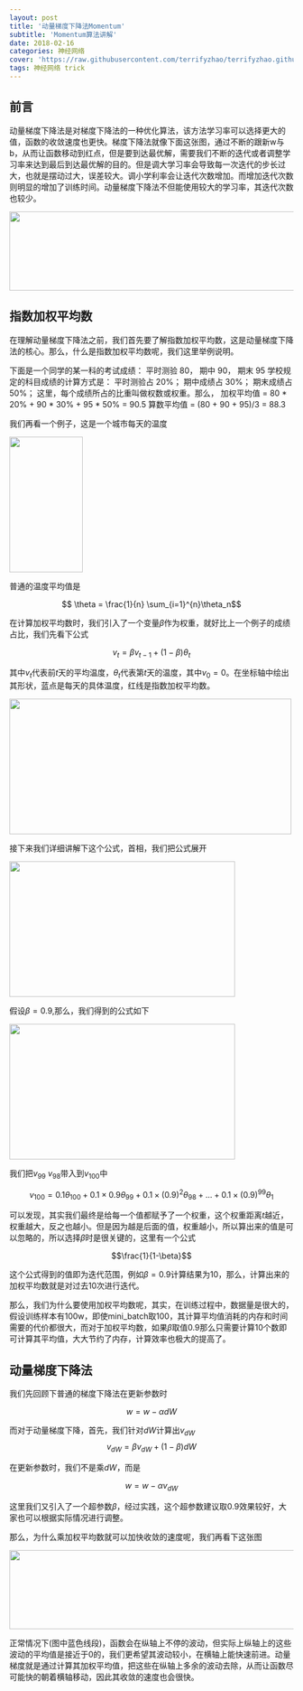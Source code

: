 ```yaml
---
layout: post
title: '动量梯度下降法Momentum'
subtitle: 'Momentum算法讲解'
date: 2018-02-16
categories: 神经网络
cover: 'https://raw.githubusercontent.com/terrifyzhao/terrifyzhao.github.io/master/assets/img/2018-02-14-%E5%8A%A8%E9%87%8F%E6%A2%AF%E5%BA%A6%E4%B8%8B%E9%99%8D%E6%B3%95Momentum/cover.jpeg'
tags: 神经网络 trick
---
```



## 前言
动量梯度下降法是对梯度下降法的一种优化算法，该方法学习率可以选择更大的值，函数的收敛速度也更快。梯度下降法就像下面这张图，通过不断的跟新w与b，从而让函数移动到红点，但是要到达最优解，需要我们不断的迭代或者调整学习率来达到最后到达最优解的目的。但是调大学习率会导致每一次迭代的步长过大，也就是摆动过大，误差较大。调小学利率会让迭代次数增加。而增加迭代次数则明显的增加了训练时间。动量梯度下降法不但能使用较大的学习率，其迭代次数也较少。

<img src="https://raw.githubusercontent.com/terrifyzhao/terrifyzhao.github.io/master/assets/img/2018-02-14-%E5%8A%A8%E9%87%8F%E6%A2%AF%E5%BA%A6%E4%B8%8B%E9%99%8D%E6%B3%95Momentum/momentum1.jpg" width="630" height="140"/>

## 指数加权平均数
在理解动量梯度下降法之前，我们首先要了解指数加权平均数，这是动量梯度下降法的核心。那么，什么是指数加权平均数呢，我们这里举例说明。

下面是一个同学的某一科的考试成绩： 
平时测验 80， 期中 90， 期末 95 
学校规定的科目成绩的计算方式是： 
平时测验占 20%； 
期中成绩占 30%； 
期末成绩占 50%； 
这里，每个成绩所占的比重叫做权数或权重。那么， 
加权平均值 = 80 * 20% + 90 * 30% + 95 * 50% = 90.5 
算数平均值 = (80 + 90 + 95)/3 = 88.3

我们再看一个例子，这是一个城市每天的温度

<img src="https://raw.githubusercontent.com/terrifyzhao/terrifyzhao.github.io/master/assets/img/2018-02-14-%E5%8A%A8%E9%87%8F%E6%A2%AF%E5%BA%A6%E4%B8%8B%E9%99%8D%E6%B3%95Momentum/momentum2.jpg" width="130" height="240"/>

普通的温度平均值是

$$ \theta = \frac{1}{n} \sum_{i=1}^{n}\theta_n$$

在计算加权平均数时，我们引入了一个变量$\beta$作为权重，就好比上一个例子的成绩占比，我们先看下公式

$$ v_t =  \beta v_{t-1} + (1-\beta)\theta_{t}$$

其中$v_t$代表前$t$天的平均温度，$\theta_{t}$代表第$t$天的温度，其中$v_0=0$。在坐标轴中绘出其形状，蓝点是每天的具体温度，红线是指数加权平均数。

<img src="https://raw.githubusercontent.com/terrifyzhao/terrifyzhao.github.io/master/assets/img/2018-02-14-%E5%8A%A8%E9%87%8F%E6%A2%AF%E5%BA%A6%E4%B8%8B%E9%99%8D%E6%B3%95Momentum/momentum3.jpg" width="500" height="240"/>

接下来我们详细讲解下这个公式，首相，我们把公式展开

<img src="https://raw.githubusercontent.com/terrifyzhao/terrifyzhao.github.io/master/assets/img/2018-02-14-%E5%8A%A8%E9%87%8F%E6%A2%AF%E5%BA%A6%E4%B8%8B%E9%99%8D%E6%B3%95Momentum/momentum4.jpg" width="400" height="240"/>

假设$\beta=0.9$,那么，我们得到的公式如下

<img src="https://raw.githubusercontent.com/terrifyzhao/terrifyzhao.github.io/master/assets/img/2018-02-14-%E5%8A%A8%E9%87%8F%E6%A2%AF%E5%BA%A6%E4%B8%8B%E9%99%8D%E6%B3%95Momentum/momentum5.jpg" width="400" height="240"/>

我们把$v_{99}$ $v_{98}$带入到$v_{100}$中

$$v_{100} = 0.1\theta_{100}+0.1\times0.9\theta_{99}+0.1\times(0.9)^2\theta_{98}+...+0.1\times(0.9)^{99}\theta_{1} $$

可以发现，其实我们最终是给每一个值都赋予了一个权重，这个权重距离$t$越近，权重越大，反之也越小。但是因为越是后面的值，权重越小，所以算出来的值是可以忽略的，所以选择$\beta$时是很关键的，这里有一个公式

$$\frac{1}{1-\beta}$$

这个公式得到的值即为迭代范围，例如$\beta=0.9$计算结果为10，那么，计算出来的加权平均数就是对过去10次进行迭代。

那么，我们为什么要使用加权平均数呢，其实，在训练过程中，数据量是很大的，假设训练样本有100w，即使mini_batch取100，其计算平均值消耗的内存和时间需要的代价都很大，而对于加权平均数，如果$\beta$取值0.9那么只需要计算10个数即可计算其平均值，大大节约了内存，计算效率也极大的提高了。

## 动量梯度下降法
我们先回顾下普通的梯度下降法在更新参数时

$$w = w - \alpha dW$$

而对于动量梯度下降，首先，我们针对$dW$计算出$v_{dW}$
$$v_{dW} = \beta v_{dW} + (1-\beta)dW$$

在更新参数时，我们不是乘$dW$，而是

$$w = w - \alpha v_{dW}$$

这里我们又引入了一个超参数$\beta$，经过实践，这个超参数建议取0.9效果较好，大家也可以根据实际情况进行调整。

那么，为什么乘加权平均数就可以加快收敛的速度呢，我们再看下这张图

<img src="https://raw.githubusercontent.com/terrifyzhao/terrifyzhao.github.io/master/assets/img/2018-02-14-%E5%8A%A8%E9%87%8F%E6%A2%AF%E5%BA%A6%E4%B8%8B%E9%99%8D%E6%B3%95Momentum/momentum6.png" width="630" height="140"/>

正常情况下(图中蓝色线段)，函数会在纵轴上不停的波动，但实际上纵轴上的这些波动的平均值是接近于0的，我们更希望其波动较小，在横轴上能快速前进。动量梯度就是通过计算其加权平均值，把这些在纵轴上多余的波动去除，从而让函数尽可能快的朝着横轴移动，因此其收敛的速度也会很快。


